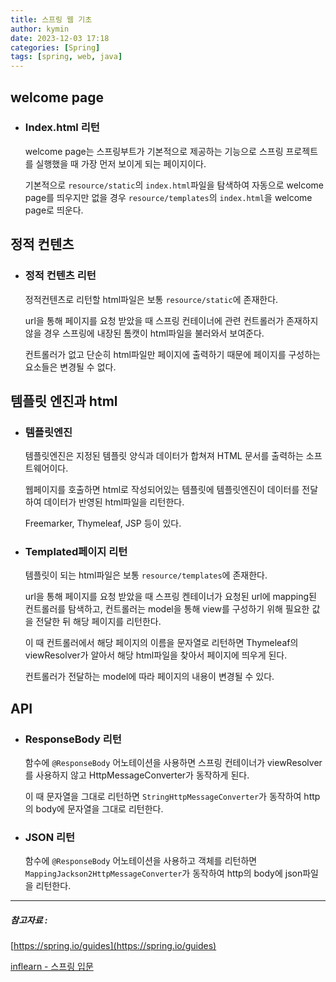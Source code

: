 ```yaml
---
title: 스프링 웹 기초
author: kymin
date: 2023-12-03 17:18
categories: [Spring]
tags: [spring, web, java]
---
```


## welcome page

- ### Index.html 리턴

  welcome page는 스프링부트가 기본적으로 제공하는 기능으로 스프링 프로젝트를 실행했을 때 가장 먼저 보이게 되는 페이지이다.

  기본적으로 `resource/static`의 `index.html`파일을 탐색하여 자동으로 welcome page를 띄우지만 없을 경우 `resource/templates`의 `index.html`을 welcome page로 띄운다.

## 정적 컨텐츠

- ### 정적 컨텐츠 리턴

  정적컨텐츠로 리턴할 html파일은 보통 `resource/static`에 존재한다.

  url을 통해 페이지를 요청 받았을 때 스프링 컨테이너에 관련 컨트롤러가 존재하지 않을 경우 스프링에 내장된 톰캣이 html파일을 불러와서 보여준다.

  컨트롤러가 없고 단순히 html파일만 페이지에 출력하기 때문에 페이지를 구성하는 요소들은 변경될 수 없다.

## 템플릿 엔진과 html

- ### 템플릿엔진

  템플릿엔진은 지정된 템플릿 양식과 데이터가 합쳐져 HTML 문서를 출력하는 소프트웨어이다.

  웹페이지를 호출하면 html로 작성되어있는 템플릿에 템플릿엔진이 데이터를 전달하여 데이터가 반영된 html파일을 리턴한다.

  Freemarker, Thymeleaf, JSP 등이 있다.

- ### Templated페이지 리턴

  템플릿이 되는 html파일은 보통 `resource/templates`에 존재한다.

  url을 통해 페이지를 요청 받았을 때 스프링 켄테이너가 요청된 url에 mapping된 컨트롤러를 탐색하고, 컨트롤러는 model을 통해 view를 구성하기 위해 필요한 값을 전달한 뒤 해당 페이지를 리턴한다.

  이 때 컨트롤러에서 해당 페이지의 이름을 문자열로 리턴하면 Thymeleaf의 viewResolver가 알아서 해당 html파일을 찾아서 페이지에 띄우게 된다.

  컨트롤러가 전달하는 model에 따라 페이지의 내용이 변경될 수 있다.

## API

- ### ResponseBody 리턴

  함수에 `@ResponseBody` 어노테이션을 사용하면 스프링 컨테이너가 viewResolver를 사용하지 않고 HttpMessageConverter가 동작하게 된다. 

  이 때 문자열을 그대로 리턴하면 `StringHttpMessageConverter`가 동작하여 http의 body에 문자열을 그대로 리턴한다.

- ### JSON 리턴

  함수에 `@ResponseBody` 어노테이션을 사용하고 객체를 리턴하면 `MappingJackson2HttpMessageConverter`가 동작하여 http의 body에 json파일을 리턴한다.

-----

##### 참고자료 :

[https://spring.io/guides](https://spring.io/guides)

[inflearn - 스프링 입문](https://www.inflearn.com/course/%EC%8A%A4%ED%94%84%EB%A7%81-%EC%9E%85%EB%AC%B8-%EC%8A%A4%ED%94%84%EB%A7%81%EB%B6%80%ED%8A%B8/dashboard)